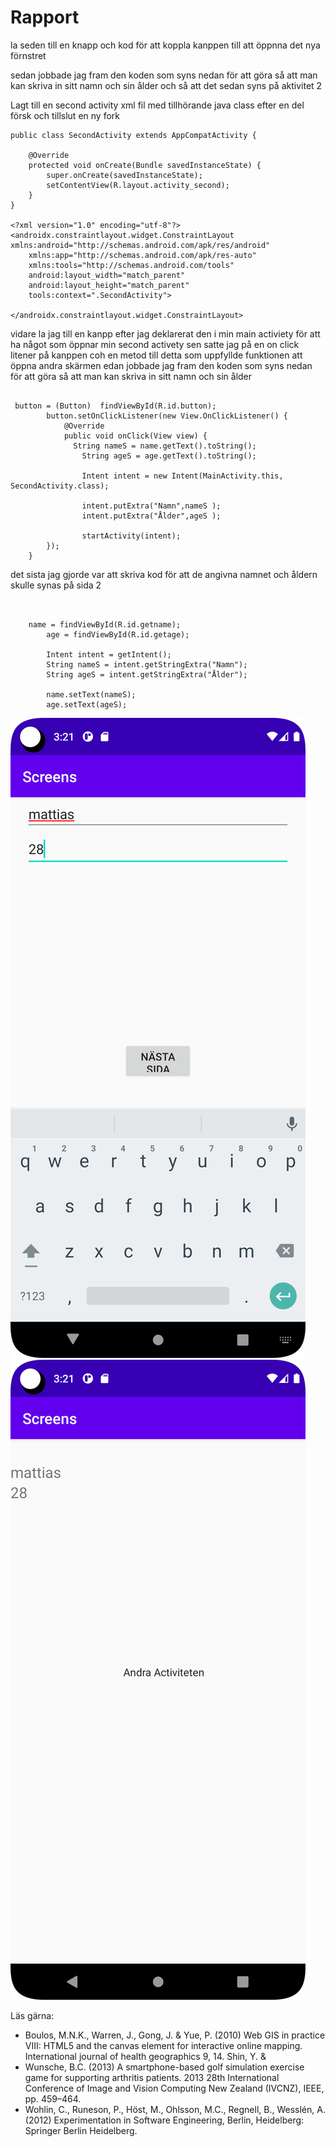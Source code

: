 
# Rapport


la seden till en knapp och kod för att koppla kanppen till att öppnna det nya förnstret

sedan jobbade jag fram den koden som syns nedan för att göra så att man kan skriva in sitt namn och sin ålder
och så att det sedan syns på aktivitet 2

Lagt till en second activity xml fil med tillhörande java class efter en del försk och tillslut en ny fork
```
public class SecondActivity extends AppCompatActivity {

    @Override
    protected void onCreate(Bundle savedInstanceState) {
        super.onCreate(savedInstanceState);
        setContentView(R.layout.activity_second);
    }
}

<?xml version="1.0" encoding="utf-8"?>
<androidx.constraintlayout.widget.ConstraintLayout xmlns:android="http://schemas.android.com/apk/res/android"
    xmlns:app="http://schemas.android.com/apk/res-auto"
    xmlns:tools="http://schemas.android.com/tools"
    android:layout_width="match_parent"
    android:layout_height="match_parent"
    tools:context=".SecondActivity">

</androidx.constraintlayout.widget.ConstraintLayout>
```
vidare la jag till en kanpp efter jag deklarerat den i min main activiety för att ha något som öppnar min second activety
sen satte jag på en on click litener på kanppen coh en metod till detta som uppfyllde funktionen att öppna andra skärmen
edan jobbade jag fram den koden som syns nedan för att göra så att man kan skriva in sitt namn och sin ålder
```

 button = (Button)  findViewById(R.id.button);
        button.setOnClickListener(new View.OnClickListener() {
            @Override
            public void onClick(View view) {
              String nameS = name.getText().toString();
                String ageS = age.getText().toString();

                Intent intent = new Intent(MainActivity.this, SecondActivity.class);

                intent.putExtra("Namn",nameS );
                intent.putExtra("Ålder",ageS );

                startActivity(intent);
        });
    }

 ```
det sista jag gjorde var att skriva kod för att de angivna namnet och åldern skulle synas på sida 2  
```
 
    
    name = findViewById(R.id.getname);
        age = findViewById(R.id.getage);

        Intent intent = getIntent();
        String nameS = intent.getStringExtra("Namn");
        String ageS = intent.getStringExtra("Ålder");

        name.setText(nameS);
        age.setText(ageS);
```




![](Screenshot_20230518_152117.png)
![](Screenshot_20230518_152153.png)

Läs gärna:

- Boulos, M.N.K., Warren, J., Gong, J. & Yue, P. (2010) Web GIS in practice VIII: HTML5 and the canvas element for interactive online mapping. International journal of health geographics 9, 14. Shin, Y. &
- Wunsche, B.C. (2013) A smartphone-based golf simulation exercise game for supporting arthritis patients. 2013 28th International Conference of Image and Vision Computing New Zealand (IVCNZ), IEEE, pp. 459–464.
- Wohlin, C., Runeson, P., Höst, M., Ohlsson, M.C., Regnell, B., Wesslén, A. (2012) Experimentation in Software Engineering, Berlin, Heidelberg: Springer Berlin Heidelberg.
